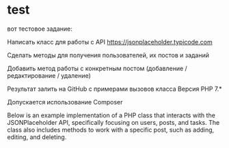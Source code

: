 # test
вот тестовое задание:

Написать класс для работы с API https://jsonplaceholder.typicode.com

Сделать методы для получения пользователей, их постов и заданий

Добавить метод работы с конкретным постом (добавление / редактирование / удаление)

Результат залить на GitHub с примерами вызовов класса
Версия PHP 7.*

Допускается использование Composer

Below is an example implementation of a PHP class that interacts with the JSONPlaceholder API, specifically focusing on users, posts, and tasks. The class also includes methods to work with a specific post, such as adding, editing, and deleting.
